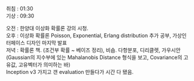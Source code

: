 취침 : 01:30  
기상 : 09:30  
  
오전 : 한양대 이상화 확률론 강의 시청.  
오후 : 이상화 확률론 Poisson, Exponential, Erlang distribution 추가 공부, 가상인터페이스 디자인 마지막 발표  
저녁 : 확률론 책. (조건부 확률 ~ 베이즈 정리), 비숍. 다항분포, 디리클렛, 가우시안 (Gaussian의 지수부에 있는 Mahalanobis Distance 형식을 보고, Covariance의 고유값, 고유벡터가 의미하는 바)  
Inception v3 가지고 갠 evaluation 만들다가 시간 다 됐음.
